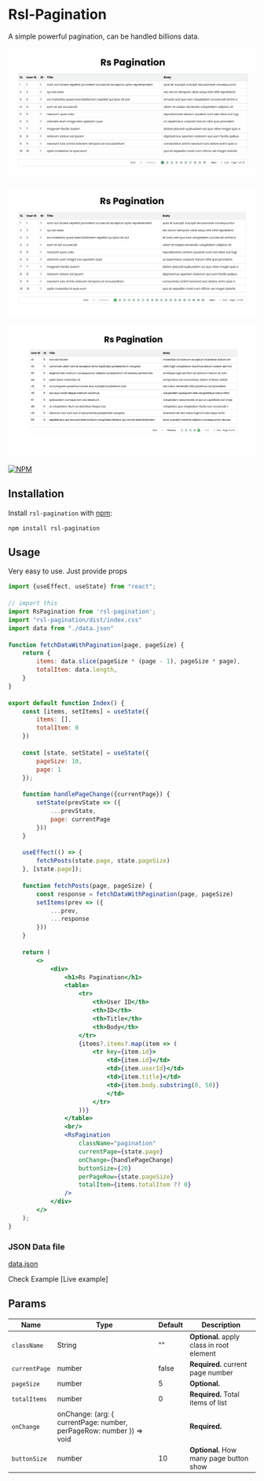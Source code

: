 # Rsl-Pagination

A simple powerful pagination, can be handled billions data.


![animation.gif](https://github.com/rasel-mahmud-dev/rsl-pagination/blob/main/public/animation.gif?raw=true)

![img.png](https://github.com/rasel-mahmud-dev/rsl-pagination/blob/main/public/img.png?raw=true)

![Screenshot from 2023-11-10 19-48-31.png](https://github.com/rasel-mahmud-dev/rsl-pagination/blob/main/public/Screenshot%20from%202023-11-10%2019-48-31.png?raw=true)


[![NPM](https://nodei.co/npm/rsl-pagination.png?downloads=true)](https://nodei.co/npm/rsl-pagination/)

## Installation

Install `rsl-pagination` with [npm](https://www.npmjs.com/):

```
npm install rsl-pagination
```

## Usage

Very easy to use. Just provide props

```jsx
import {useEffect, useState} from "react";

// import this
import RsPagination from 'rsl-pagination';
import "rsl-pagination/dist/index.css"
import data from "./data.json"

function fetchDataWithPagination(page, pageSize) {
    return {
        items: data.slice(pageSize * (page - 1), pageSize * page),
        totalItem: data.length,
    }
}

export default function Index() {
    const [items, setItems] = useState({
        items: [],
        totalItem: 0
    })

    const [state, setState] = useState({
        pageSize: 10,
        page: 1
    });

    function handlePageChange({currentPage}) {
        setState(prevState => ({
            ...prevState,
            page: currentPage
        }))
    }

    useEffect(() => {
        fetchPosts(state.page, state.pageSize)
    }, [state.page]);

    function fetchPosts(page, pageSize) {
        const response = fetchDataWithPagination(page, pageSize)
        setItems(prev => ({
            ...prev,
            ...response
        }))
    }

    return (
        <>
            <div>
                <h1>Rs Pagination</h1>
                <table>
                    <tr>
                        <th>User ID</th>
                        <th>ID</th>
                        <th>Title</th>
                        <th>Body</th>
                    </tr>
                    {items?.items?.map(item => (
                        <tr key={item.id}>
                            <td>{item.id}</td>
                            <td>{item.userId}</td>
                            <td>{item.title}</td>
                            <td>{item.body.substring(0, 50)}
                            </td>
                        </tr>
                    ))}
                </table>
                <br/>
                <RsPagination
                    className="pagination"
                    currentPage={state.page}
                    onChange={handlePageChange}
                    buttonSize={20}
                    perPageRow={state.pageSize}
                    totalItem={items.totalItem ?? 0}
                />
            </div>
        </>
    );
}
```

### JSON Data file

[data.json](https://raw.githubusercontent.com/rasel-mahmud-dev/rsl-pagination/main/example/src/data.json)

Check Example [Live example]

## Params

| Name          | Type                                                                 | Default | Description                                |
|---------------|----------------------------------------------------------------------|---------|--------------------------------------------|
| `className`   | String                                                               | ""      | **Optional.** apply class in  root element |
| `currentPage` | number                                                               | false   | **Required.** current page number          |
| `pageSize`    | number                                                               | 5       | **Optional.**                              |
| `totalItems`  | number                                                               | 0       | **Required.**  Total items of list         |
| `onChange`    | onChange: (arg: { currentPage: number, perPageRow: number }) => void |         | **Required.**                              | 
| `buttonSize`  | number                                                               | 10      | **Optional.**  How many page button show   |

